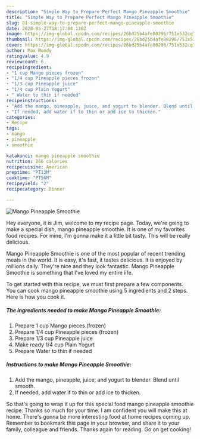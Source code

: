 ```yaml
---
description: "Simple Way to Prepare Perfect Mango Pineapple Smoothie"
title: "Simple Way to Prepare Perfect Mango Pineapple Smoothie"
slug: 81-simple-way-to-prepare-perfect-mango-pineapple-smoothie
date: 2020-05-27T18:17:04.130Z
image: https://img-global.cpcdn.com/recipes/26bd25b4afe80296/751x532cq70/mango-pineapple-smoothie-recipe-main-photo.jpg
thumbnail: https://img-global.cpcdn.com/recipes/26bd25b4afe80296/751x532cq70/mango-pineapple-smoothie-recipe-main-photo.jpg
cover: https://img-global.cpcdn.com/recipes/26bd25b4afe80296/751x532cq70/mango-pineapple-smoothie-recipe-main-photo.jpg
author: Max Moody
ratingvalue: 4.9
reviewcount: 6
recipeingredient:
- "1 cup Mango pieces frozen"
- "1/4 cup Pineapple pieces frozen"
- "1/3 cup Pineapple juice"
- "1/4 cup Plain Yogurt"
- " Water to thin if needed"
recipeinstructions:
- "Add the mango, pineapple, juice, and yogurt to blender. Blend until smooth."
- "If needed, add water if to thin or add ice to thicken."
categories:
- Recipe
tags:
- mango
- pineapple
- smoothie

katakunci: mango pineapple smoothie 
nutrition: 266 calories
recipecuisine: American
preptime: "PT13M"
cooktime: "PT56M"
recipeyield: "2"
recipecategory: Dinner

---
```



![Mango Pineapple Smoothie](https://img-global.cpcdn.com/recipes/26bd25b4afe80296/751x532cq70/mango-pineapple-smoothie-recipe-main-photo.jpg)

Hey everyone, it is Jim, welcome to my recipe page. Today, we're going to make a special dish, mango pineapple smoothie. It is one of my favorites food recipes. For mine, I'm gonna make it a little bit tasty. This will be really delicious.

Mango Pineapple Smoothie is one of the most popular of recent trending meals in the world. It is easy, it's fast, it tastes delicious. It is enjoyed by millions daily. They're nice and they look fantastic. Mango Pineapple Smoothie is something that I've loved my entire life.




To get started with this recipe, we must first prepare a few components. You can cook mango pineapple smoothie using 5 ingredients and 2 steps. Here is how you cook it.

##### The ingredients needed to make Mango Pineapple Smoothie:

1. Prepare 1 cup Mango pieces (frozen)
1. Prepare 1/4 cup Pineapple pieces (frozen)
1. Prepare 1/3 cup Pineapple juice
1. Make ready 1/4 cup Plain Yogurt
1. Prepare  Water to thin if needed




##### Instructions to make Mango Pineapple Smoothie:

1. Add the mango, pineapple, juice, and yogurt to blender. Blend until smooth.
1. If needed, add water if to thin or add ice to thicken.




So that's going to wrap it up for this special food mango pineapple smoothie recipe. Thanks so much for your time. I am confident you will make this at home. There's gonna be more interesting food at home recipes coming up. Remember to bookmark this page in your browser, and share it to your family, colleague and friends. Thanks again for reading. Go on get cooking!
